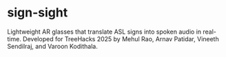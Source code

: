 # sign-sight
Lightweight AR glasses that translate ASL signs into spoken audio in real-time. Developed for TreeHacks 2025 by Mehul Rao, Arnav Patidar, Vineeth Sendilraj, and Varoon Kodithala.
